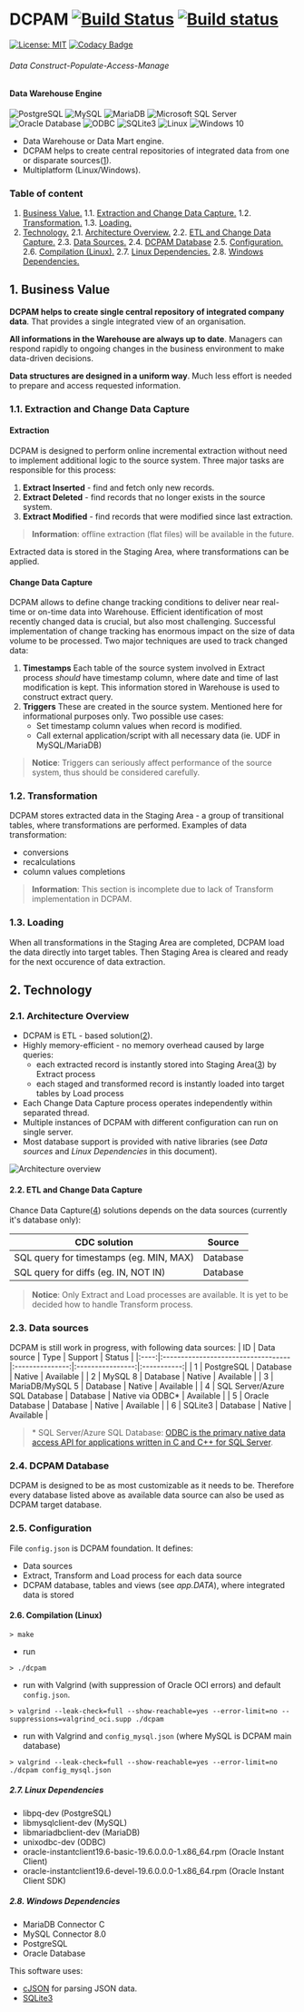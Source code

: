 # DCPAM [![Build Status](https://travis-ci.org/OrionExplorer/dcpam.svg?branch=master)](https://travis-ci.org/OrionExplorer/dcpam) [![Build status](https://ci.appveyor.com/api/projects/status/43le8rn6721j8jtj/branch/master?svg=true)](https://ci.appveyor.com/project/OrionExplorer/dcpam/branch/master)
 
 [![License: MIT](https://img.shields.io/badge/License-MIT-brightgreen.svg)](https://opensource.org/licenses/MIT) [![Codacy Badge](https://app.codacy.com/project/badge/Grade/f5c3afcc56ab4e14910d7f68038d732a)](https://www.codacy.com/manual/OrionExplorer/dcpam?utm_source=github.com&amp;utm_medium=referral&amp;utm_content=OrionExplorer/dcpam&amp;utm_campaign=Badge_Grade)
###### _Data Construct-Populate-Access-Manage_ 
#### Data Warehouse Engine
![PostgreSQL](https://raw.githubusercontent.com/OrionExplorer/dcpam/master/docs/postgresql102x100.png) ![MySQL ](https://raw.githubusercontent.com/OrionExplorer/dcpam/master/docs/mysql159x100.png) ![MariaDB ](https://raw.githubusercontent.com/OrionExplorer/dcpam/master/docs/mariadb100x100.png) ![Microsoft SQL Server ](https://raw.githubusercontent.com/OrionExplorer/dcpam/master/docs/sqlserver134x100.png) ![Oracle Database ](https://raw.githubusercontent.com/OrionExplorer/dcpam/master/docs/oracle100x100.png) ![ODBC ](https://raw.githubusercontent.com/OrionExplorer/dcpam/master/docs/odbc199x100.png) ![SQLite3 ](https://raw.githubusercontent.com/OrionExplorer/dcpam/master/docs/sqlite171x100.png) ![Linux ](https://raw.githubusercontent.com/OrionExplorer/dcpam/master/docs/linux100x100.png) ![Windows 10 ](https://raw.githubusercontent.com/OrionExplorer/dcpam/master/docs/windows87x100.png)

* Data Warehouse or Data Mart engine.
* DCPAM helps to create central repositories of integrated data from one or disparate sources([1]).
* Multiplatform (Linux/Windows).

### Table of content
1. [Business Value.](https://github.com/OrionExplorer/dcpam#1-business-value)
    1.1. [Extraction and Change Data Capture.](https://github.com/OrionExplorer/dcpam#1-1-extraction-and-change-data-capture)
    1.2. [Transformation.](https://github.com/OrionExplorer/dcpam#1-2-transformation)
    1.3. [Loading.](https://github.com/OrionExplorer/dcpam#1-3-loading)
2. [Technology.](https://github.com/OrionExplorer/dcpam#2-technology)
    2.1. [Architecture Overview.](https://github.com/OrionExplorer/dcpam#2-1-architecture-overview)
    2.2. [ETL and Change Data Capture.](https://github.com/OrionExplorer/dcpam#2-2-etl-and-change-data-capture)
    2.3. [Data Sources.](https://github.com/OrionExplorer/dcpam#2-3-data-sources)
    2.4. [DCPAM Database](https://github.com/OrionExplorer/dcpam#2-4-dcpam-database)
    2.5. [Configuration.](https://github.com/OrionExplorer/dcpam#2-5-configuration)
    2.6. [Compilation (Linux).](https://github.com/OrionExplorer/dcpam#2-6-compilation-linux)
    2.7. [Linux Dependencies.](https://github.com/OrionExplorer/dcpam#2-7-linux-dependencies)
    2.8. [Windows Dependencies.](https://github.com/OrionExplorer/dcpam#2-8-windows-dependencies)

## 1. Business Value
**DCPAM helps to create single central repository of integrated company data**.
That provides a single integrated view of an organisation.

**All informations in the Warehouse are always up to date**.
Managers can respond rapidly to ongoing changes in the business environment to make data-driven decisions.

**Data structures are designed in a uniform way**.
Much less effort is needed to prepare and access requested information.

### 1.1. Extraction and Change Data Capture
#### Extraction
DCPAM is designed to perform online incremental extraction without need to implement additional logic to the source system. Three major tasks are responsible for this process:
1. **Extract Inserted** - find and fetch only new records.
2. **Extract Deleted** - find records that no longer exists in the source system.
3. **Extract Modified** - find records that were modified since last extraction.

> **Information**: offline extraction (flat files) will be available in the future.

Extracted data is stored in the Staging Area, where transformations can be applied.

#### Change Data Capture
DCPAM allows to define change tracking conditions to deliver near real-time or on-time data into Warehouse. Efficient identification of most recently changed data is crucial, but also most challenging. Successful implementation of change tracking has enormous impact on the size of data volume to be processed.
Two major techniques are used to track changed data:
1. **Timestamps**
Each table of the source system involved in Extract process *should* have timestamp column, where date and time of last modification is kept. This information stored in Warehouse is used to construct extract query.
2. **Triggers**
These are created in the source system. Mentioned here for informational purposes only.
Two possible use cases:
    * Set timestamp column values when record is modified.
    * Call external application/script with all necessary data (ie. UDF in MySQL/MariaDB)

> **Notice**: Triggers can seriously affect performance of the source system, thus should be considered carefully.

### 1.2. Transformation
DCPAM stores extracted data in the Staging Area - a group of transitional tables, where transformations are performed.
Examples of data transformation:
* conversions
* recalculations
* column values completions
> **Information**: This section is incomplete due to lack of Transform implementation in DCPAM.

### 1.3. Loading
When all transformations in the Staging Area are completed, DCPAM load the data directly into target tables. Then Staging Area is cleared and ready for the next occurence of data extraction.

## 2. Technology
### 2.1. Architecture Overview
* DCPAM is ETL - based solution([2]).
* Highly memory-efficient - no memory overhead caused by large queries:
	* each extracted record is instantly stored into Staging Area([3]) by Extract process
	* each staged and transformed record is instantly loaded into target tables by Load process
* Each Change Data Capture process operates independently within separated thread.
* Multiple instances of DCPAM with different configuration can run on single server.
* Most database support is provided with native libraries (see _Data sources_ and _Linux Dependencies_ in this document).

![Architecture overview](https://raw.githubusercontent.com/OrionExplorer/dcpam/master/docs/architecture.png)

#### 2.2. ETL and Change Data Capture
Chance Data Capture([4]) solutions depends on the data sources (currently it's database only):

| CDC solution                            | Source        |
|-----------------------------------------|:-------------:| 
| SQL query for timestamps (eg. MIN, MAX) | Database      |
| SQL query for diffs (eg. IN, NOT IN)    | Database      |


> **Notice**: Only Extract and Load processes are available. It is yet to be decided how to handle Transform process.

### 2.3. Data sources
DCPAM is still work in progress, with following data sources:
|  ID  | Data source                        | Type            | Support          | Status      |
|:----:|:-----------------------------------|:---------------:|:----------------:|:-----------:|
| 1    | PostgreSQL      					| Database        | Native           | Available   |
| 2    | MySQL 8         					| Database        | Native           | Available   |
| 3    | MariaDB/MySQL 5 					| Database        | Native           | Available   |
| 4    | SQL Server/Azure SQL Database      | Database        | Native via ODBC* | Available   |
| 5    | Oracle Database 					| Database        | Native           | Available   |
| 6    | SQLite3         					| Database        | Native           | Available   |

> \* SQL Server/Azure SQL Database: [ODBC is the primary native data access API for applications written in C and C++ for SQL Server](https://docs.microsoft.com/en-us/sql/connect/odbc/microsoft-odbc-driver-for-sql-server).

### 2.4. DCPAM Database
DCPAM is designed to be as most customizable as it needs to be.
Therefore every database listed above as available data source can also be used as DCPAM target database.

### 2.5. Configuration
File `config.json` is DCPAM foundation. It defines:
* Data sources
* Extract, Transform and Load process for each data source
* DCPAM database, tables and views (see _app.DATA_), where integrated data is stored


#### 2.6. Compilation (Linux)
```
> make
```
- run
```
> ./dcpam
```
- run with Valgrind (with suppression of Oracle OCI errors) and default `config.json`.
```
> valgrind --leak-check=full --show-reachable=yes --error-limit=no --suppressions=valgrind_oci.supp ./dcpam
```
- run with Valgrind and `config_mysql.json` (where MySQL is DCPAM main database)
```
> valgrind --leak-check=full --show-reachable=yes --error-limit=no ./dcpam config_mysql.json
```

##### 2.7. Linux Dependencies
- libpq-dev (PostgreSQL)
- libmysqlclient-dev (MySQL)
- libmariadbclient-dev (MariaDB)
- unixodbc-dev (ODBC)
- oracle-instantclient19.6-basic-19.6.0.0.0-1.x86_64.rpm (Oracle Instant Client)
- oracle-instantclient19.6-devel-19.6.0.0.0-1.x86_64.rpm (Oracle Instant Client SDK)

##### 2.8. Windows Dependencies
- MariaDB Connector C
- MySQL Connector 8.0
- PostgreSQL
- Oracle Database


This software uses:
* [cJSON](https://github.com/DaveGamble/cJSON "cJSON") for parsing JSON data.
* [SQLite3](https://www.sqlite.org/ "SQLite")

[1]: https://en.wikipedia.org/wiki/Data_warehouse
[2]: https://en.wikipedia.org/wiki/Extract,_transform,_load
[3]: https://en.wikipedia.org/wiki/Staging_(data)
[4]: https://en.wikipedia.org/wiki/Change_data_capture
